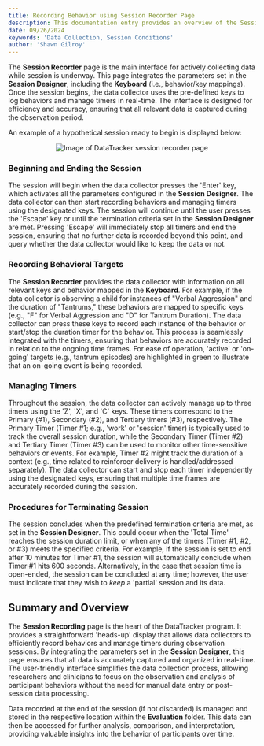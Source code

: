 ```yaml
---
title: Recording Behavior using Session Recorder Page
description: This documentation entry provides an overview of the Session Recorder page within DataTracker, including its purpose, structure, and how to record behaviors and manage timers during observation sessions.
date: 09/26/2024
keywords: 'Data Collection, Session Conditions'
author: 'Shawn Gilroy'
---
```


The **Session Recorder** page is the main interface for actively collecting data while session is underway. This page integrates the parameters set in the **Session Designer**, including the **Keyboard** (i.e., behavior/key mappings). Once the session begins, the data collector uses the pre-defined keys to log behaviors and manage timers in real-time. The interface is designed for efficiency and accuracy, ensuring that all relevant data is captured during the observation period.

An example of a hypothetical session ready to begin is displayed below:

<div align="center" width="100%">
    <img src="/docs/session_recorder.png" alt="Image of DataTracker session recorder page"/>
</div>

### Beginning and Ending the Session

The session will begin when the data collector presses the 'Enter' key, which activates all the parameters configured in the **Session Designer**. The data collector can then start recording behaviors and managing timers using the designated keys. The session will continue until the user presses the 'Escape' key or until the termination criteria set in the **Session Designer** are met. Pressing 'Escape' will immediately stop all timers and end the session, ensuring that no further data is recorded beyond this point, and query whether the data collector would like to keep the data or not.

### Recording Behavioral Targets

The **Session Recorder** provides the data collector with information on all relevant keys and behavior mapped in the **Keyboard**. For example, if the data collector is observing a child for instances of "Verbal Aggression" and the duration of "Tantrums," these behaviors are mapped to specific keys (e.g., "F" for Verbal Aggression and "D" for Tantrum Duration). The data collector can press these keys to record each instance of the behavior or start/stop the duration timer for the behavior. This process is seamlessly integrated with the timers, ensuring that behaviors are accurately recorded in relation to the ongoing time frames. For ease of operation, 'active' or 'on-going' targets (e.g., tantrum episodes) are highlighted in green to illustrate that an on-going event is being recorded.

### Managing Timers

Throughout the session, the data collector can actively manage up to three timers using the 'Z', 'X', and 'C' keys. These timers correspond to the Primary (#1), Secondary (#2), and Tertiary timers (#3), respectively. The Primary Timer (Timer #1; e.g., 'work' or 'session' timer) is typically used to track the overall session duration, while the Secondary Timer (Timer #2) and Tertiary Timer (Timer #3) can be used to monitor other time-sensitive behaviors or events. For example, Timer #2 might track the duration of a context (e.g., time related to reinforcer delivery is handled/addressed separately). The data collector can start and stop each timer independently using the designated keys, ensuring that multiple time frames are accurately recorded during the session.

### Procedures for Terminating Session

The session concludes when the predefined termination criteria are met, as set in the **Session Designer**. This could occur when the 'Total Time' reaches the session duration limit, or when any of the timers (Timer #1, #2, or #3) meets the specified criteria. For example, if the session is set to end after 10 minutes for Timer #1, the session will automatically conclude when Timer #1 hits 600 seconds. Alternatively, in the case that session time is open-ended, the session can be concluded at any time; however, the user must indicate that they wish to _keep_ a 'partial' session and its data.

## Summary and Overview

The **Session Recording** page is the heart of the DataTracker program. It provides a straightforward 'heads-up' display that allows data collectors to efficiently record behaviors and manage timers during observation sessions. By integrating the parameters set in the **Session Designer**, this page ensures that all data is accurately captured and organized in real-time. The user-friendly interface simplifies the data collection process, allowing researchers and clinicians to focus on the observation and analysis of participant behaviors without the need for manual data entry or post-session data processing.

Data recorded at the end of the session (if not discarded) is managed and stored in the respective location within the **Evaluation** folder. This data can then be accessed for further analysis, comparison, and interpretation, providing valuable insights into the behavior of participants over time.
